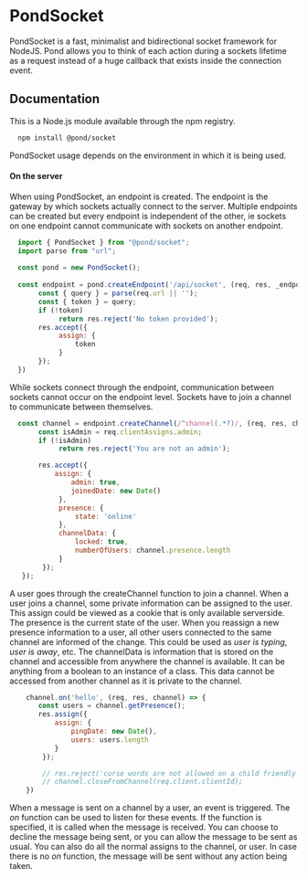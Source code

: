 
# PondSocket

PondSocket is a fast, minimalist and bidirectional socket framework for NodeJS. Pond allows you to think of each action during a sockets lifetime as a request instead of a huge callback that exists inside the connection event.
## Documentation

This is a Node.js module available through the npm registry.

```bash
  npm install @pond/socket
```

PondSocket usage depends on the environment in which it is being used.

#### On the server

When using PondSocket, an endpoint is created. The endpoint is the gateway by which sockets actually connect to the server.
Multiple endpoints can be created but every endpoint is independent of the other, ie sockets on one endpoint cannot communicate with sockets on another endpoint.

```js
  import { PondSocket } from "@pond/socket";
  import parse from "url";
  
  const pond = new PondSocket();
 
  const endpoint = pond.createEndpoint('/api/socket', (req, res, _endpoint) => {
       const { query } = parse(req.url || '');     
       const { token } = query;     
       if (!token)         
            return res.reject('No token provided');      
       res.accept({
            assign: {
                token
            }
       });  
  })
```

While sockets connect through the endpoint, communication between sockets cannot occur on the endpoint level. Sockets have to join a channel to communicate
between themselves.

```js
  const channel = endpoint.createChannel(/^channel(.*?)/, (req, res, channel) => {
       const isAdmin = req.clientAssigns.admin;
       if (!isAdmin)       
            return res.reject('You are not an admin');

       res.accept({
           assign: {
               admin: true, 
               joinedDate: new Date()
            }, 
            presence: {
                state: 'online'
            }, 
            channelData: {
                locked: true,
                numberOfUsers: channel.presence.length
            }
        });  
   });   
```

A user goes through the createChannel function to join a channel.
When a user joins a channel, some private information can be assigned to the user. This assign could be viewed as a cookie that is only available serverside.
The presence is the current state of the user. When you reassign a new presence information to a user, all other users connected to the same channel are informed of the change.
This could be used as *user is typing*, *user is away*, etc. The channelData is information that is stored on the channel and accessible from anywhere the channel is available.
It can be anything from a boolean to an instance of a class. This data cannot be accessed from another channel as it is private to the channel.

```js
    channel.on('hello', (req, res, channel) => {      
       const users = channel.getPresence();      
       res.assign({
           assign: {
               pingDate: new Date(),
               users: users.length
           }
        }); 

        // res.reject('curse words are not allowed on a child friendly channel') 
        // channel.closeFromChannel(req.client.clientId);
    })
```

When a message is sent on a channel by a user, an event is triggered. The *on* function can be used to listen for these events. If the function is specified, it is called when the message is received.
You can choose to decline the message being sent, or you can allow the message to be sent as usual. You can also do all the normal assigns to the channel, or user.
In case there is no *on* function, the message will be sent without any action being taken.
